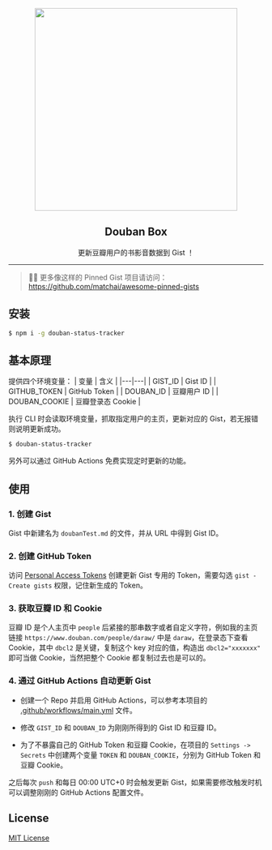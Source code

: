 <p align="center">
  <img width="400" src="https://user-images.githubusercontent.com/12277082/75358669-3dc4f480-58ee-11ea-8359-1dff65a7ff1d.png" />
  <h2 align="center">Douban Box</h2>
  <p align="center">更新豆瓣用户的书影音数据到 Gist ！</p>
</p>

--- 

> 📌✨ 更多像这样的 Pinned Gist 项目请访问：https://github.com/matchai/awesome-pinned-gists

## 安装
``` sh
$ npm i -g douban-status-tracker
```

## 基本原理
提供四个环境变量：
| 变量 | 含义 |
|---|---|
| GIST_ID | Gist ID |
| GITHUB_TOKEN | GitHub Token |
| DOUBAN_ID | 豆瓣用户 ID |
| DOUBAN_COOKIE | 豆瓣登录态 Cookie |

执行 CLI 时会读取环境变量，抓取指定用户的主页，更新对应的 Gist，若无报错则说明更新成功。 

``` sh
$ douban-status-tracker
```

另外可以通过 GitHub Actions 免费实现定时更新的功能。

## 使用
### 1. 创建 Gist
Gist 中新建名为 `doubanTest.md` 的文件，并从 URL 中得到 Gist ID。

### 2. 创建 GitHub Token
访问 [Personal Access Tokens](https://github.com/settings/tokens) 创建更新 Gist 专用的 Token，需要勾选 `gist - Create gists` 权限，记住新生成的 Token。

### 3. 获取豆瓣 ID 和 Cookie
豆瓣 ID 是个人主页中 `people` 后紧接的那串数字或者自定义字符，例如我的主页链接 `https://www.douban.com/people/daraw/` 中是 `daraw`，在登录态下查看 Cookie，其中 `dbcl2` 是关键，复制这个 key 对应的值，构造出 `dbcl2="xxxxxxx"` 即可当做 Cookie，当然把整个 Cookie 都复制过去也是可以的。

### 4. 通过 GitHub Actions 自动更新 Gist
- 创建一个 Repo 并启用 GitHub Actions，可以参考本项目的 [.github/workflows/main.yml](https://github.com/CodeDaraW/douban-status-tracker/blob/master/.github/workflows/main.yml) 文件。

- 修改 `GIST_ID` 和 `DOUBAN_ID` 为刚刚所得到的 Gist ID 和豆瓣 ID。  

- 为了不暴露自己的 GitHub Token 和豆瓣 Cookie，在项目的 `Settings -> Secrets` 中创建两个变量 `TOKEN` 和 `DOUBAN_COOKIE`，分别为 GitHub Token 和豆瓣 Cookie。  

之后每次 `push` 和每日 00:00 UTC+0 时会触发更新 Gist，如果需要修改触发时机可以调整刚刚的 GitHub Actions 配置文件。

## License
[MIT License](https://github.com/CodeDaraW/douban-status-tracker/blob/master/LICENSE)